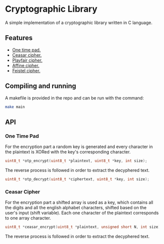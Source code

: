 # Cryptographic Library

A simple implementation of a cryptographic library written in C language.

## Features

- [One time pad.](#one-time-pad)
- [Ceasar cipher.](#cesar-cipher)
- [Playfair cipher.](#)
- [Affine cipher.](#)
- [Feistel cipher.](#)


## Compiling and running
A makefile is provided in the repo and can be run with the command:
```bash
make main
```


## API 
  
  
  
  
### One Time Pad
For the encryption part a random key is generated and every character in the plaintext is XORed with the key's corresponding character. 
```c
uint8_t *otp_encrypt(uint8_t *plaintext, uint8_t *key, int size);
```

The reverse process is followed in order to extract the decyphered text.

```c
uint8_t *otp_decrypt(uint8_t *ciphertext, uint8_t *key, int size);
```

### Ceasar Cipher
For the encryption part a shifted array is used as a key, which contains all the digits and all the english alphabet characters, shifted based on the user's input (shift variable). Each one character of the plaintext corresponds to one array character.

```c
uint8_t *ceasar_encrypt(uint8_t *plaintext, unsigned short N, int size);
```

The reverse process is followed in order to extract the decyphered text.


